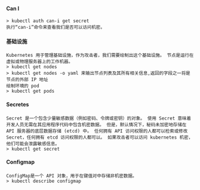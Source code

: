 #### Can I
	> kubectl auth can-i get secret
	执行“can-i”命令来查看我们是否可以访问机密。
#### 基础设施
	Kubernetes 用于管理基础设施，作为攻击者，我们需要绘制出这个基础设施。 节点是运行在虚拟或物理服务器上的工作机器。
	> kubectl get nodes
	> kubectl get nodes -o yaml 来输出节点列表及其所有相关信息,返回的字段之一将是节点的外部 IP 地址
	绘制环境的 pod
	> kubectl get pods
#### Secretes
	Secret 是一个包含少量敏感数据（例如密码、令牌或密钥）的对象。 使用 Secret 意味着开发人员无需在其应用程序代码中包含机密数据。 但是，默认情况下，秘码未加密地存储在 API 服务器的底层数据存储 (etcd) 中。 任何拥有 API 访问权限的人都可以检索或修改 Secret，任何拥有 etcd 访问权限的人都可以。 如果攻击者可以访问 kubernetes 机密，他们可能会泄露敏感信息。
	> kubectl get secret
#### Configmap
	ConfigMap是一个 API 对象，用于在键值对中存储非机密数据。
	> kubectl describe configmap